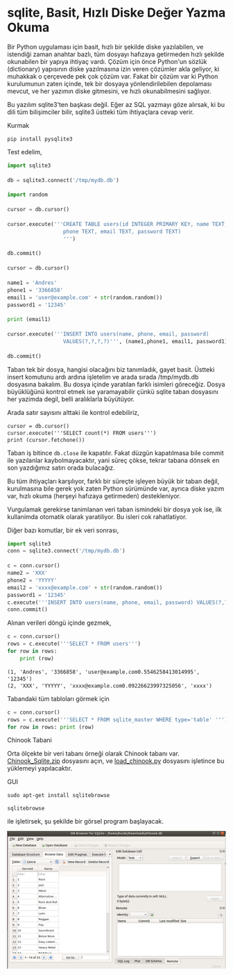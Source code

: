 # sqlite, Basit, Hızlı Diske Değer Yazma Okuma

Bir Python uygulaması için  basit, hızlı bir şekilde diske
yazılabilen, ve istendiği zaman anahtar bazlı, tüm dosyayı hafızaya
getirmeden hızlı şekilde okunabilen bir yapıya ihtiyaç vardı. Çözüm
için önce Python'un sözlük (dictionary) yapısının diske yazılmasına
izin veren çözümler akla geliyor, ki muhakkak o çerçevede pek çok
çözüm var. Fakat bir çözüm var ki Python kurulumunun zaten içinde, tek
bir dosyaya yönlendirilebilen depolaması mevcut, ve her yazımın diske
gitmesini, ve hızlı okunabilmesini sağlıyor.

Bu yazılım sqlite3'ten başkası değil. Eğer az SQL yazmayı göze
alırsak, ki bu dili tüm bilişimciler bilir, sqlite3 üstteki tüm
ihtiyaçlara cevap verir.

Kurmak

```
pip install pysqlite3
```

Test edelim,

```python
import sqlite3

db = sqlite3.connect('/tmp/mydb.db')

import random

cursor = db.cursor()

cursor.execute('''CREATE TABLE users(id INTEGER PRIMARY KEY, name TEXT,
                  phone TEXT, email TEXT, password TEXT)
                  ''')

db.commit()

cursor = db.cursor()

name1 = 'Andres'
phone1 = '3366858'
email1 = 'user@example.com' + str(random.random())
password1 = '12345'

print (email1)

cursor.execute('''INSERT INTO users(name, phone, email, password)
                  VALUES(?,?,?,?)''', (name1,phone1, email1, password1))

db.commit()
```

Taban tek bir dosya, hangisi olacağını biz tanımladık, gayet basit.
Üstteki insert komutunu ardı ardına işletelim ve arada sırada
/tmp/mydb.db dosyasına bakalım. Bu dosya içinde yaratılan farklı
isimleri göreceğiz. Dosya büyüklüğünü kontrol etmek ise yaramayabilir
çünkü sqlite taban dosyasını her yazimda degil, belli aralıklarla
büyütüyor. 

Arada satır sayısını alttaki ile kontrol edebiliriz,

```
cursor = db.cursor()
cursor.execute('''SELECT count(*) FROM users''')
print (cursor.fetchone())
```

Taban iş bitince `db.close` ile kapatılır. Fakat düzgün kapatılmasa
bile commit ile yazılanlar kaybolmayacaktır, yani süreç çökse, tekrar
tabana dönsek en son yazdığımız satırı orada bulacağız. 

Bu tüm ihtiyaçları karşılıyor, farklı bir süreçte işleyen büyük bir
taban değil, kurulmasına bile gerek yok zaten Python sürümünde var,
ayrıca diske yazım var, hızlı okuma (herşeyi hafızaya getirmeden)
destekleniyor.

Vurgulamak gerekirse tanimlanan veri taban ismindeki bir dosya yok
ise, ilk kullanimda otomatik olarak yaratiliyor. Bu isleri cok
rahatlatiyor.

Diğer bazı komutlar, bir ek veri sonrası,

```python
import sqlite3
conn = sqlite3.connect('/tmp/mydb.db')

c = conn.cursor()
name2 = 'XXX'
phone2 = 'YYYYY'
email2 = 'xxxx@example.com' + str(random.random())
password1 = '12345'
c.execute('''INSERT INTO users(name, phone, email, password) VALUES(?,?,?,?)''', (name2,phone2,email2,'xxxx'))
conn.commit()
```

Alınan verileri döngü içinde gezmek,

```python
c = conn.cursor()
rows = c.execute('''SELECT * FROM users''')
for row in rows:
    print (row)

```

```text
(1, 'Andres', '3366858', 'user@example.com0.5546258413014995', '12345')
(2, 'XXX', 'YYYYY', 'xxxx@example.com0.09226623997325056', 'xxxx')
```

Tabandaki tüm tabloları görmek için 

```python
c = conn.cursor()
rows = c.execute('''SELECT * FROM sqlite_master WHERE type='table' ''')
for row in rows: print (row)
```

Chinook Tabani

Orta ölçekte bir veri tabanı örneği olarak Chinook tabanı var. [Chinook_Sqlite.zip](Chinook_Sqlite.zip)
dosyasını açın, ve [load_chinook.py](load_chinook.py) dosyasını işletince
bu yüklemeyi yapılacaktır.

GUI

```
sudo apt-get install sqlitebrowse
```

```
sqlitebrowse
```

ile işletirsek, şu şekilde bir görsel program başlayacak.

![](sqlitebrowse2.png)


